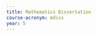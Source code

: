 ```yaml
---
title: Mathematics Dissertation
course-acronym: mdiss
year: 5
---
```


<!-- Remove this comment and add a summary! -->

<!-- **Main topics**: -->